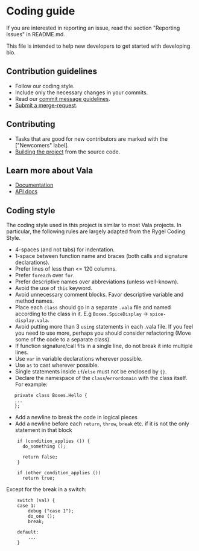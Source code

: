 # Coding guide

If you are interested in reporting an issue, read the section "Reporting Issues"
in README.md.

This file is intended to help new developers to get started with developing
bio.

## Contribution guidelines

* Follow our coding style.
* Include only the necessary changes in your commits.
* Read our [commit message guidelines](https://wiki.gnome.org/Git/CommitMessages).
* [Submit a merge-request](https://wiki.gnome.org/Newcomers/SubmitContribution).

## Contributing

 * Tasks that are good for new contributors are marked with the ["Newcomers" label].
 * [Building the project](https://wiki.gnome.org/Newcomers/BuildProject) from the source code.

## Learn more about Vala

 * [Documentation](https://wiki.gnome.org/Projects/Vala/Documentation)
 * [API docs](https://valadoc.org)

## Coding style

The coding style used in this project is similar to most Vala projects.
In particular, the following rules are largely adapted from the Rygel
Coding Style.

 * 4-spaces (and not tabs) for indentation.
 * 1-space between function name and braces (both calls and signature
   declarations).
 * Prefer lines of less than <= 120 columns.
 * Prefer `foreach` over `for`.
 * Prefer descriptive names over abbreviations (unless well-known).
 * Avoid the use of `this` keyword.
 * Avoid unnecessary comment blocks. Favor descriptive variable and method names.
 * Place each `class` should go in a separate `.vala` file and named according to
   the class in it. E.g `Boxes.SpiceDisplay` -> `spice-display.vala`.
 * Avoid putting more than 3 `using` statements in each .vala file. If
   you feel you need to use more, perhaps you should consider
   refactoring (Move some of the code to a separate class).
 * If function signature/call fits in a single line, do not break it
   into multiple lines.
 * Use `var` in variable declarations wherever possible.
 * Use `as` to cast wherever possible.
 * Single statements inside `if`/`else` must not be enclosed by `{}`.
 * Declare the namespace of the `class`/`errordomain` with the class itself.
   For example:

```vala
   private class Boxes.Hello {
   ...
   };
```
 * Add a newline to break the code in logical pieces
 * Add a newline before each `return`, `throw`, `break` etc. if it
   is not the only statement in that block

```vala
    if (condition_applies ()) {
      do_something ();

      return false;
    }

    if (other_condition_applies ())
      return true;
```

   Except for the break in a switch:

```vala
    switch (val) {
    case 1:
        debug ("case 1");
        do_one ();
        break;

    default:
        ...
    }
```
